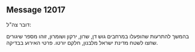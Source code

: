 ## Message 12017

דובר צה"ל: 

בהמשך להתרעות שהופעלו במרחבים גוש דן, שרון, ירקון ושומרון, זוהו מספר שיגורים שחצו לשטח מדינת ישראל מלבנון, חלקם יורטו.
פרטי האירוע בבדיקה.

